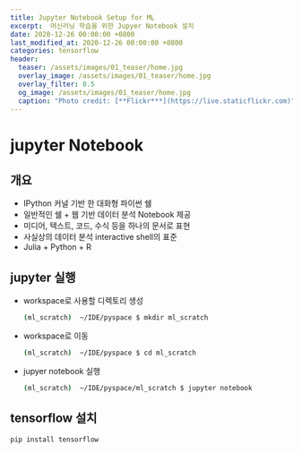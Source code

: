 ```yaml
---  
title: Jupyter Notebook Setup for ML 
excerpt:  머신러닝 학습을 위한 Jupyer Notebook 설치    
date: 2020-12-26 00:00:00 +0800
last_modified_at: 2020-12-26 00:00:00 +0800
categories: tensorflow
header:
  teaser: /assets/images/01_teaser/home.jpg
  overlay_image: /assets/images/01_teaser/home.jpg
  overlay_filter: 0.5
  og_image: /assets/images/01_teaser/home.jpg
  caption: "Photo credit: [**Flickr***](https://live.staticflickr.com)"
---
```


# jupyter Notebook 

## 개요 
- IPython 커널 기반 한 대화형 파이썬 쉘
- 일반적인 쉘 + 웹 기반 데이터 분석 Notebook 제공
- 미디어, 텍스트, 코드, 수식 등을 하나의 문서로 표현
- 사실상의 데이터 분석 interactive shell의 표준
- Julia + Python + R

## jupyter 실행

- workspace로 사용할 디렉토리 생성 

   ```sh 
   (ml_scratch)  ~/IDE/pyspace $ mkdir ml_scratch
   ```

- workspace로 이동 

   ```sh 
   (ml_scratch)  ~/IDE/pyspace $ cd ml_scratch
   ```

- jupyer notebook 실행

   ```sh 
   (ml_scratch)  ~/IDE/pyspace/ml_scratch $ jupyter notebook
   ```

## tensorflow 설치

   ```sh 
   pip install tensorflow
   ```
